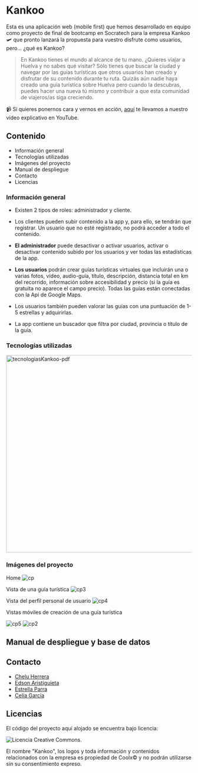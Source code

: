 # Kankoo
Esta es una aplicación web (mobile first) que hemos desarrollado en equipo como proyecto de final de bootcamp en Socratech para la empresa Kankoo 🛩️ que pronto lanzará la propuesta para vuestro disfrute como usuarios, pero... ¿qué es Kankoo?
> En Kankoo tienes el mundo al alcance de tu mano. ¿Quieres viajar a Huelva y no sabes qué visitar? Sólo tienes que buscar la ciudad y navegar por las guías turísticas que otros usuarios han creado y disfrutar de su contenido durante tu ruta. Quizás aún nadie haya creado una guía turística sobre Huelva pero cuando la descubras, puedes hacer una nueva tú mismo y contribuir a que esta comunidad de viajeros/as siga creciendo.

📹 Si quieres ponernos cara y vernos en acción, [aquí](https://www.youtube.com/watch?v=RT6CjkMvZTk&t=2s) te llevamos a nuestro vídeo explicativo en YouTube.
 ## Contenido
 - Información general
 - Tecnologías utilizadas
 - Imágenes del proyecto
 - Manual de despliegue
 - Contacto
 - Licencias
### Información general
- Existen 2 tipos de roles: administrador y cliente.
- Los clientes pueden subir contenido a la app y, para ello, se tendrán que registrar. Un usuario que no esté registrado, no podrá acceder a todo el contenido.
- **El administrador** puede desactivar o activar usuarios, activar o desactivar contenido subido por los usuarios y ver todas las estadísticas de la app.

- **Los usuarios** podrán crear guías turísticas virtuales que incluirán una o varias fotos, vídeo, audio-guía, título, descripción, distancia total en km del recorrido, información sobre accesibilidad y precio (si la guía es gratuita no aparece el campo precio). Todas las guías están conectadas con la Api de Google Maps.
- Los usuarios también pueden valorar las guías con una puntuación de 1-5 estrellas y adquirirlas.
- La app contiene un buscador que filtra por ciudad, provincia o título de la guía.
### Tecnologías utilizadas
<img width="534" alt="tecnologiasKankoo-pdf" src="https://github.com/chelu07/KankooApp/assets/147407076/2f3adf18-74a7-4758-b311-f16ccd82f00b">

### Imágenes del proyecto
Home
![cp](https://github.com/Celiagarcialopez/Kankoo/assets/146743327/c75fbc16-9bf6-42e3-882d-efaa8e470cc6)

Vista de una guía turística
![cp3](https://github.com/Celiagarcialopez/Kankoo/assets/146743327/5cf7f9d8-3c00-4c5c-b3b4-0db2633f9d42)

Vista del perfil personal de usuario
![cp4](https://github.com/Celiagarcialopez/Kankoo/assets/146743327/5c35f8e2-1201-4e98-8cc8-f87d21200812)

Vistas móviles de creación de una guía turística

![cp5](https://github.com/Celiagarcialopez/Kankoo/assets/146743327/50385b80-7e19-404f-8a0f-18cc0ad3c489)
![cp2](https://github.com/Celiagarcialopez/Kankoo/assets/146743327/55b78289-accb-4996-b803-2105a847fab2)

## Manual de despliegue y base de datos
## Contacto
- [Chelu Herrera](https://www.linkedin.com/in/chelu-herrera)
- [Edson Aristiguieta](https://www.linkedin.com/in/edson-aristiguieta-vidal/)
- [Estrella Parra](https://www.linkedin.com/in/estrella-parra/)
- [Celia García](https://www.linkedin.com/in/celia-garcia-lopez)
## Licencias
El código del proyecto aquí alojado se encuentra bajo licencia:

![Licencia Creative Commons](https://upload.wikimedia.org/wikipedia/commons/thumb/1/12/Cc-by-nc-sa_icon.svg/220px-Cc-by-nc-sa_icon.svg.png).

El nombre "Kankoo", los logos y toda información y contenidos relacionados con la empresa es propiedad de Coolx© y no podrán utilizarse sin su consentimiento expreso.










